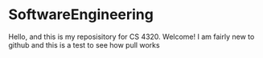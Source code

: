 # SoftwareEngineering
Hello, and this is my reposisitory for CS 4320. Welcome!
I am fairly new to github and this is a test to see how pull works
